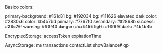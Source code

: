 Basico colors:

primary-background: #161d31
bg: #192034
bg: #111626
elevated dark color: #283046
color: #b4b7bd
primary: #7367f0
secondary: #82868b
success: #28c76f
warning: #ff9f43
danger: #ea5455
light: #f6f6f6
dark: #4b4b4b


EncryptedStorage:
accessToken
expirationTime

AsyncStorage:
me
transactions
contactList
showBalance# qp

